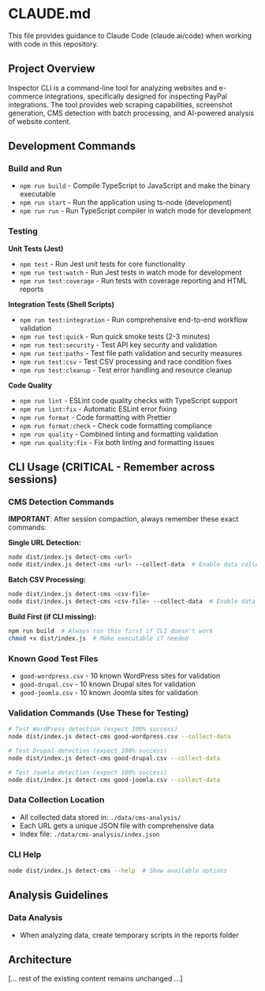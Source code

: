 # CLAUDE.md

This file provides guidance to Claude Code (claude.ai/code) when working with code in this repository.

## Project Overview

Inspector CLI is a command-line tool for analyzing websites and e-commerce integrations, specifically designed for inspecting PayPal integrations. The tool provides web scraping capabilities, screenshot generation, CMS detection with batch processing, and AI-powered analysis of website content.

## Development Commands

### Build and Run
- `npm run build` - Compile TypeScript to JavaScript and make the binary executable
- `npm run start` - Run the application using ts-node (development)
- `npm run run` - Run TypeScript compiler in watch mode for development

### Testing
**Unit Tests (Jest)**
- `npm test` - Run Jest unit tests for core functionality
- `npm run test:watch` - Run Jest tests in watch mode for development  
- `npm run test:coverage` - Run tests with coverage reporting and HTML reports

**Integration Tests (Shell Scripts)**
- `npm run test:integration` - Run comprehensive end-to-end workflow validation
- `npm run test:quick` - Run quick smoke tests (2-3 minutes)
- `npm run test:security` - Test API key security and validation
- `npm run test:paths` - Test file path validation and security measures
- `npm run test:csv` - Test CSV processing and race condition fixes
- `npm run test:cleanup` - Test error handling and resource cleanup

**Code Quality**
- `npm run lint` - ESLint code quality checks with TypeScript support
- `npm run lint:fix` - Automatic ESLint error fixing
- `npm run format` - Code formatting with Prettier
- `npm run format:check` - Check code formatting compliance
- `npm run quality` - Combined linting and formatting validation
- `npm run quality:fix` - Fix both linting and formatting issues

## CLI Usage (CRITICAL - Remember across sessions)

### CMS Detection Commands
**IMPORTANT**: After session compaction, always remember these exact commands:

**Single URL Detection:**
```bash
node dist/index.js detect-cms <url>
node dist/index.js detect-cms <url> --collect-data  # Enable data collection
```

**Batch CSV Processing:**
```bash
node dist/index.js detect-cms <csv-file>
node dist/index.js detect-cms <csv-file> --collect-data  # Enable data collection
```

**Build First (if CLI missing):**
```bash
npm run build  # Always run this first if CLI doesn't work
chmod +x dist/index.js  # Make executable if needed
```

### Known Good Test Files
- `good-wordpress.csv` - 10 known WordPress sites for validation
- `good-drupal.csv` - 10 known Drupal sites for validation  
- `good-joomla.csv` - 10 known Joomla sites for validation

### Validation Commands (Use These for Testing)
```bash
# Test WordPress detection (expect 100% success)
node dist/index.js detect-cms good-wordpress.csv --collect-data

# Test Drupal detection (expect 100% success)  
node dist/index.js detect-cms good-drupal.csv --collect-data

# Test Joomla detection (expect 100% success)
node dist/index.js detect-cms good-joomla.csv --collect-data
```

### Data Collection Location
- All collected data stored in: `./data/cms-analysis/`
- Each URL gets a unique JSON file with comprehensive data
- Index file: `./data/cms-analysis/index.json`

### CLI Help
```bash
node dist/index.js detect-cms --help  # Show available options
```

## Analysis Guidelines

### Data Analysis
- When analyzing data, create temporary scripts in the reports folder

## Architecture

[... rest of the existing content remains unchanged ...]